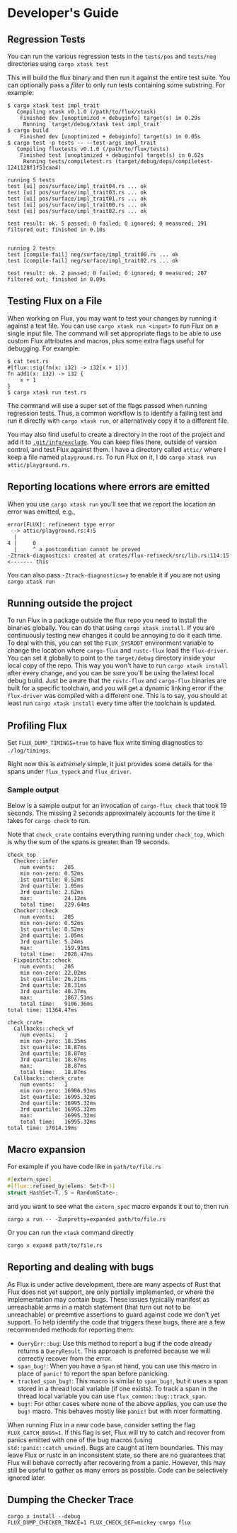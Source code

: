 # Developer's Guide

## Regression Tests

You can run the various regression tests in the `tests/pos` and `tests/neg` directories using
`cargo xtask test`

This will build the flux binary and then run it against the entire test suite.
You can optionally pass a _filter_ to only run tests containing some substring.
For example:

```console
$ cargo xtask test impl_trait
   Compiling xtask v0.1.0 (/path/to/flux/xtask)
    Finished dev [unoptimized + debuginfo] target(s) in 0.29s
     Running `target/debug/xtask test impl_trait`
$ cargo build
    Finished dev [unoptimized + debuginfo] target(s) in 0.05s
$ cargo test -p tests -- --test-args impl_trait
   Compiling fluxtests v0.1.0 (/path/to/flux/tests)
    Finished test [unoptimized + debuginfo] target(s) in 0.62s
     Running tests/compiletest.rs (target/debug/deps/compiletest-1241128f1f51caa4)

running 5 tests
test [ui] pos/surface/impl_trait04.rs ... ok
test [ui] pos/surface/impl_trait03.rs ... ok
test [ui] pos/surface/impl_trait01.rs ... ok
test [ui] pos/surface/impl_trait00.rs ... ok
test [ui] pos/surface/impl_trait02.rs ... ok

test result: ok. 5 passed; 0 failed; 0 ignored; 0 measured; 191 filtered out; finished in 0.10s


running 2 tests
test [compile-fail] neg/surface/impl_trait00.rs ... ok
test [compile-fail] neg/surface/impl_trait02.rs ... ok

test result: ok. 2 passed; 0 failed; 0 ignored; 0 measured; 207 filtered out; finished in 0.09s
```

## Testing Flux on a File

When working on Flux, you may want to test your changes by running it against a test file.
You can use `cargo xtask run <input>` to run Flux on a single input file.
The command will set appropriate flags to be able to use custom Flux attributes and macros,
plus some extra flags useful for debugging.
For example:

```console
$ cat test.rs
#[flux::sig(fn(x: i32) -> i32[x + 1])]
fn add1(x: i32) -> i32 {
    x + 1
}
$ cargo xtask run test.rs
```

The command will use a super set of the flags passed when running regression tests.
Thus, a common workflow is to identify a failing test and run it directly with `cargo xtask run`,
or alternatively copy it to a different file.

You may also find useful to create a directory in the root of the project and add it to
[`.git/info/exclude`](https://git-scm.com/docs/gitignore).
You can keep files there, outside of version control, and test Flux against them.
I have a directory called `attic/` where I keep a file named `playground.rs`.
To run Flux on it, I do `cargo xtask run attic/playground.rs`.

## Reporting locations where errors are emitted

When you use `cargo xtask run` you'll see that we report the location an error was emitted, e.g.,

```console
error[FLUX]: refinement type error
 --> attic/playground.rs:4:5
  |
4 |     0
  |     ^ a postcondition cannot be proved
-Ztrack-diagnostics: created at crates/flux-refineck/src/lib.rs:114:15   <------- this
```

You can also pass `-Ztrack-diagnostics=y` to enable it if you are not using `cargo xtask run`

## Running outside the project

To run Flux in a package outside the flux repo you need to install the binaries globally. You can
do that using `cargo xtask install`. If you are continuously testing new changes it could be annoying
to do it each time. To deal with this, you can set the `FLUX_SYSROOT` environment variable to change the
location where `cargo-flux` and `rustc-flux` load the `flux-driver`. You can set it globally to point
to the `target/debug` directory inside your local copy of the repo. This way you won't have to run
`cargo xtask install` after every change, and you can be sure you'll be using the latest local debug
build. Just be aware that the `rustc-flux` and `cargo-flux` binaries are built for a specific toolchain,
and you will get a dynamic linking error if the `flux-driver` was compiled with a different one. This
is to say, you should at least run `cargo xtask install` every time after the toolchain is updated.

## Profiling Flux

Set `FLUX_DUMP_TIMINGS=true` to have flux write timing diagnostics to `./log/timings`.

Right now this is _extremely_ simple, it just provides some details for the spans under `flux_typeck` and `flux_driver`.

### Sample output

Below is a sample output for an invocation of `cargo-flux check` that took 19 seconds. The missing 2 seconds approximately accounts for the time it takes for `cargo check` to run.

Note that `check_crate` contains everything running under `check_top`, which is why the sum of the spans is greater than 19 seconds.

```text
check_top
  Checker::infer
    num events:   205
    min non-zero: 0.52ms
    1st quartile: 0.52ms
    2nd quartile: 1.05ms
    3rd quartile: 2.62ms
    max:          24.12ms
    total time:   229.64ms
  Checker::check
    num events:   205
    min non-zero: 0.52ms
    1st quartile: 0.52ms
    2nd quartile: 1.05ms
    3rd quartile: 5.24ms
    max:          159.91ms
    total time:   2028.47ms
  FixpointCtx::check
    num events:   205
    min non-zero: 22.02ms
    1st quartile: 26.21ms
    2nd quartile: 28.31ms
    3rd quartile: 40.37ms
    max:          1867.51ms
    total time:   9106.36ms
total time: 11364.47ms

check_crate
  Callbacks::check_wf
    num events:   1
    min non-zero: 18.35ms
    1st quartile: 18.87ms
    2nd quartile: 18.87ms
    3rd quartile: 18.87ms
    max:          18.87ms
    total time:   18.87ms
  Callbacks::check_crate
    num events:   1
    min non-zero: 16986.93ms
    1st quartile: 16995.32ms
    2nd quartile: 16995.32ms
    3rd quartile: 16995.32ms
    max:          16995.32ms
    total time:   16995.32ms
total time: 17014.19ms
```

## Macro expansion

For example if you have code like in `path/to/file.rs`

```rust
#[extern_spec]
#[flux::refined_by(elems: Set<T>)]
struct HashSet<T, S = RandomState>;
```

and you want to see what the `extern_spec` macro expands it out to, then run

```shell
cargo x run -- -Zunpretty=expanded path/to/file.rs
```

Or you can run the `xtask` command directly

```shell
cargo x expand path/to/file.rs
```

## Reporting and dealing with bugs

As Flux is under active development, there are many aspects of Rust that Flux does not yet support, are
only partially implemented, or where the implementation may contain bugs. These issues typically manifest
as unreachable arms in a match statement (that turn out not to be unreachable) or preemtive assertions to
guard against code we don't yet support. To help identify the code that triggers these bugs, there are a few
recommended methods for reporting them:

* `QueryErr::bug`: Use this method to report a bug if the code already returns a `QueryResult`. This
approach is preferred because we will correctly recover from the error.
* `span_bug!`: When you have a `Span` at hand, you can use this macro in place of `panic!` to report
the span before panicking.
* `tracked_span_bug!`: This macro is similar to `span_bug!`, but it uses a span stored in a thread local
variable (if one exists). To track a span in the thread local variable you can use `flux_common::bug::track_span`.
* `bug!`: For other cases where none of the above applies, you can use the `bug!` macro. This behaves
mostly like `panic!` but with nicer formatting.

When running Flux in a new code base, consider setting the flag `FLUX_CATCH_BUGS=1`. If this flag is set,
Flux will try to catch and recover from panics emitted with one of the bug macros (using
`std::panic::catch_unwind`). Bugs are caught at item boundaries. This may leave Flux or rustc
in an inconsistent state, so there are no guarantees that Flux will behave correctly after recovering
from a panic. However, this may still be useful to gather as many errors as possible. Code can
be selectively ignored later.

## Dumping the Checker Trace

```
cargo x install --debug
FLUX_DUMP_CHECKER_TRACE=1 FLUX_CHECK_DEF=mickey cargo flux
```